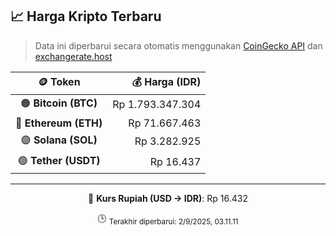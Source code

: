 

<!-- HARGA_KRIPTO -->
## 📈 Harga Kripto Terbaru

> Data ini diperbarui secara otomatis menggunakan [CoinGecko API](https://www.coingecko.com/) dan [exchangerate.host](https://exchangerate.host/)

<div align="center">

| 🪙 Token | 💰 Harga (IDR) |
|:------:|---------------:|
| 🟠 **Bitcoin (BTC)**   | Rp 1.793.347.304 |
| 🔵 **Ethereum (ETH)**  | Rp 71.667.463 |
| 🟣 **Solana (SOL)**    | Rp 3.282.925 |
| 🟢 **Tether (USDT)**   | Rp 16.437 |

---

💱 **Kurs Rupiah (USD → IDR)**: Rp 16.432

🕒 <sub>Terakhir diperbarui: 2/9/2025, 03.11.11</sub>

</div>
<!-- /HARGA_KRIPTO -->